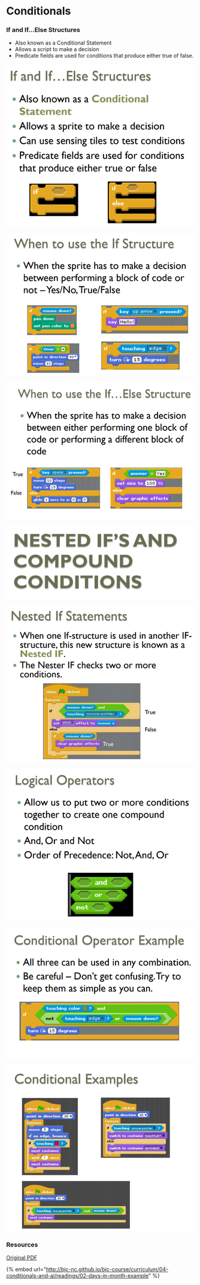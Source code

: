 # Conditionals

### If and If...Else Structures

* Also known as a Conditional Statement
* Allows a script to make a decision
* Predicate fields are used for conditions that produce either true of false.



![](../.gitbook/assets/image%20%286%29.png)



![](../.gitbook/assets/image%20%2846%29.png)



![](../.gitbook/assets/image%20%2868%29.png)

![](../.gitbook/assets/image%20%2824%29.png)

![](../.gitbook/assets/image%20%282%29.png)



![](../.gitbook/assets/image%20%2835%29.png)



![](../.gitbook/assets/image%20%28103%29.png)

![](../.gitbook/assets/image%20%2815%29.png)



### Resources

[Original PDF](http://bjc-nc.github.io/bjc-course/curriculum/04-conditionals-and-ai/readings/01-conditional-blocks-slides.pdf)

{% embed url="http://bjc-nc.github.io/bjc-course/curriculum/04-conditionals-and-ai/readings/02-days-in-month-example" %}



